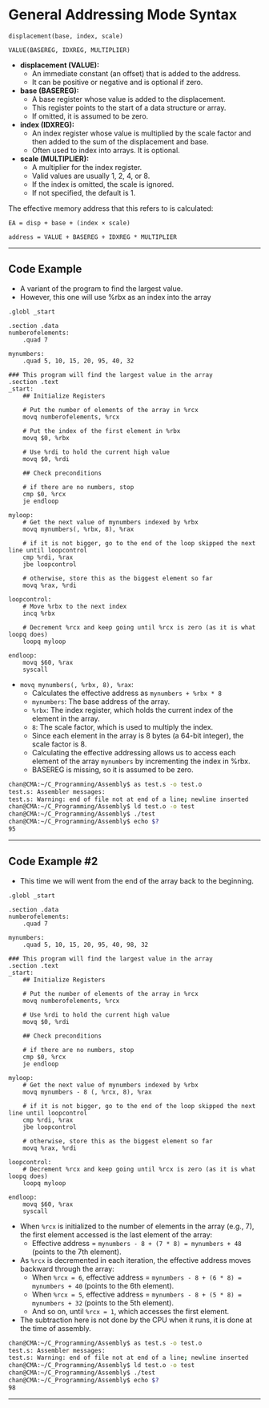 # General Addressing Mode Syntax

`displacement(base, index, scale)`

`VALUE(BASEREG, IDXREG, MULTIPLIER)`

- **displacement (VALUE):**
  - An immediate constant (an offset) that is added to the address. 
  - It can be positive or negative and is optional if zero.
- **base (BASEREG):**
  - A base register whose value is added to the displacement. 
  - This register points to the start of a data structure or array.
  - If omitted, it is assumed to be zero.
- **index (IDXREG):**
  - An index register whose value is multiplied by the scale factor and then added to the sum of the displacement and base. 
  - Often used to index into arrays. It is optional.
- **scale (MULTIPLIER):**
  - A multiplier for the index register. 
  - Valid values are usually 1, 2, 4, or 8. 
  - If the index is omitted, the scale is ignored. 
  - If not specified, the default is 1.



The effective memory address that this refers to is calculated:

`EA = disp + base + (index × scale)`

`address = VALUE + BASEREG + IDXREG * MULTIPLIER`

---

## Code Example

- A variant of the program to find the largest value.
- However, this one will use %rbx as an index into the array

```assembly
.globl _start

.section .data
numberofelements:
    .quad 7

mynumbers:
    .quad 5, 10, 15, 20, 95, 40, 32

### This program will find the largest value in the array
.section .text
_start:
    ## Initialize Registers

    # Put the number of elements of the array in %rcx
    movq numberofelements, %rcx

    # Put the index of the first element in %rbx
    movq $0, %rbx

    # Use %rdi to hold the current high value
    movq $0, %rdi

    ## Check preconditions

    # if there are no numbers, stop
    cmp $0, %rcx
    je endloop

myloop:
    # Get the next value of mynumbers indexed by %rbx
    movq mynumbers(, %rbx, 8), %rax

    # if it is not bigger, go to the end of the loop skipped the next line until loopcontrol
    cmp %rdi, %rax
    jbe loopcontrol

    # otherwise, store this as the biggest element so far
    movq %rax, %rdi

loopcontrol:
    # Move %rbx to the next index
    incq %rbx

    # Decrement %rcx and keep going until %rcx is zero (as it is what loopq does)
    loopq myloop

endloop:
    movq $60, %rax
    syscall
```

- `movq mynumbers(, %rbx, 8), %rax`: 
  - Calculates the effective address as `mynumbers + %rbx * 8`
  - `mynumbers`: The base address of the array.
  - `%rbx`: The index register, which holds the current index of the element in the array.
  - `8`: The scale factor, which is used to multiply the index. 
  - Since each element in the array is 8 bytes (a 64-bit integer), the scale factor is 8.
  - Calculating the effective addressing allows us to access each element of the array `mynumbers` by incrementing the index in %rbx.
  - BASEREG is missing, so it is assumed to be zero.

```sh
chan@CMA:~/C_Programming/Assembly$ as test.s -o test.o
test.s: Assembler messages:
test.s: Warning: end of file not at end of a line; newline inserted
chan@CMA:~/C_Programming/Assembly$ ld test.o -o test
chan@CMA:~/C_Programming/Assembly$ ./test
chan@CMA:~/C_Programming/Assembly$ echo $?
95
```

---

## Code Example #2

- This time we will went from the end of the array back to the beginning.

```assembly
.globl _start

.section .data
numberofelements:
    .quad 7

mynumbers:
    .quad 5, 10, 15, 20, 95, 40, 98, 32

### This program will find the largest value in the array
.section .text
_start:
    ## Initialize Registers

    # Put the number of elements of the array in %rcx
    movq numberofelements, %rcx

    # Use %rdi to hold the current high value
    movq $0, %rdi

    ## Check preconditions

    # if there are no numbers, stop
    cmp $0, %rcx
    je endloop

myloop:
    # Get the next value of mynumbers indexed by %rbx
    movq mynumbers - 8 (, %rcx, 8), %rax

    # if it is not bigger, go to the end of the loop skipped the next line until loopcontrol
    cmp %rdi, %rax
    jbe loopcontrol

    # otherwise, store this as the biggest element so far
    movq %rax, %rdi

loopcontrol:
    # Decrement %rcx and keep going until %rcx is zero (as it is what loopq does)
    loopq myloop

endloop:
    movq $60, %rax
    syscall
```

- When `%rcx` is initialized to the number of elements in the array (e.g., 7), the first element accessed is the last element of the array:
  - Effective address = `mynumbers - 8 + (7 * 8) = mynumbers + 48` (points to the 7th element).
- As `%rcx` is decremented in each iteration, the effective address moves backward through the array:
  - When `%rcx = 6`, effective address = `mynumbers - 8 + (6 * 8) = mynumbers + 40` (points to the 6th element).
  - When `%rcx = 5`, effective address = `mynumbers - 8 + (5 * 8) = mynumbers + 32` (points to the 5th element).
  - And so on, until `%rcx = 1`, which accesses the first element.
- The subtraction here is not done by the CPU when it runs, it is done at the time of assembly.

```sh
chan@CMA:~/C_Programming/Assembly$ as test.s -o test.o
test.s: Assembler messages:
test.s: Warning: end of file not at end of a line; newline inserted
chan@CMA:~/C_Programming/Assembly$ ld test.o -o test
chan@CMA:~/C_Programming/Assembly$ ./test
chan@CMA:~/C_Programming/Assembly$ echo $?
98
```

---